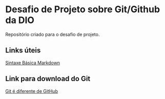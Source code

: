 # Desafio de Projeto sobre Git/Github da DIO
Repositório criado para o desafio de projeto.

## Links úteis 
[Sintaxe Básica Markdown](https://www.markdownguide.org/basic-syntax/)

## Link para download do Git
[Git é diferente de GitHub](https://git-scm.com)
